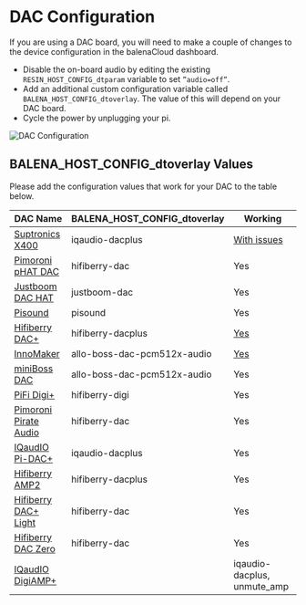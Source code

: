 # DAC Configuration

If you are using a DAC board, you will need to make a couple of changes to the device configuration in the balenaCloud dashboard.

* Disable the on-board audio by editing the existing `RESIN_HOST_CONFIG_dtparam` variable to set `”audio=off”`.
* Add an additional custom configuration variable called `BALENA_HOST_CONFIG_dtoverlay`. The value of this will depend on your DAC board.
* Cycle the power by unplugging your pi.

![DAC Configuration](images/dac-vars.png)

## BALENA_HOST_CONFIG_dtoverlay Values

Please add the configuration values that work for your DAC to the table below.


| DAC Name               | BALENA_HOST_CONFIG_dtoverlay          | Working
|------------------------|---------------------------------------|----------
| [Suptronics X400][1]   | iqaudio-dacplus                       | [With issues][5]
| [Pimoroni pHAT DAC][2] | hifiberry-dac                         | Yes
| [Justboom DAC HAT][3]  | justboom-dac                          | Yes
| [Pisound][4]           | pisound                               | Yes
| [Hifiberry DAC+][6]    | hifiberry-dacplus                     | [Yes][7]
| [InnoMaker][8]         | allo-boss-dac-pcm512x-audio           | [Yes][9]
| [miniBoss DAC][10]     | allo-boss-dac-pcm512x-audio           | Yes
| [PiFi Digi+][11]       | hifiberry-digi                        | Yes
| [Pimoroni Pirate Audio][12] | hifiberry-dac                    | Yes
| [IQaudIO Pi-DAC+][13]  | iqaudio-dacplus                       | Yes
| [Hifiberry AMP2][14]   | hifiberry-dacplus                     | Yes
| [Hifiberry DAC+ Light][15] | hifiberry-dac                     | Yes
| [Hifiberry DAC Zero][16]   | hifiberry-dac                     | Yes
| [IQaudIO DigiAMP+][17]|| iqaudio-dacplus, unmute_amp       | Yes

[1]: http://www.suptronics.com/Xseries/x400.html
[2]: https://shop.pimoroni.com/products/phat-dac
[3]: https://uk.pi-supply.com/products/justboom-dac-hat
[4]: https://blokas.io/pisound/
[5]: https://forums.balena.io/t/regarding-dac-installation-on-balenasound-project/45568/27
[6]: https://www.hifiberry.com/products/dacplus/
[7]: https://forums.balena.io/t/no-sound-from-dac/61343/5
[8]: http://www.inno-maker.com/product/hifi-dac-hat/
[9]: https://github.com/balenalabs/balena-sound/pull/98
[10]: https://allo.com/sparky/miniboss-rpi-zero.html
[11]: http://www.kumantech.com/kuman-sc07-raspberry-pi-hifi-digi-digital-sound-card-i2s-spdif-optical-fiber-for-raspberry-pi-3-2-model-b-b-sc07_p0041.html
[12]: https://shop.pimoroni.com/collections/pirate-audio
[13]: http://iqaudio.co.uk/hats/8-pi-dac.html
[14]: https://www.hifiberry.com/shop/boards/hifiberry-amp2/
[15]: https://www.hifiberry.com/shop/boards/hifiberry-dac-light/
[16]: https://www.hifiberry.com/shop/boards/hifiberry-dac-zero/
[17]: http://iqaudio.co.uk/hats/9-pi-digiamp.html
